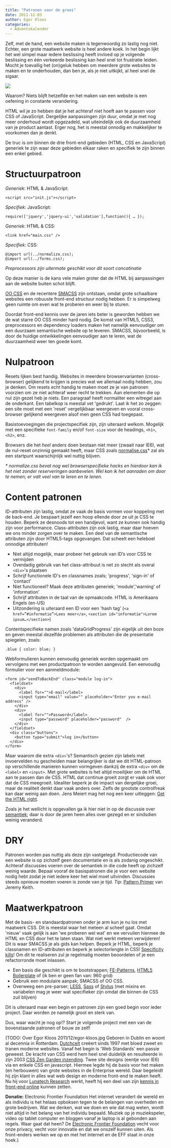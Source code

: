```yaml
---
title: "Patronen voor de groei"
date: 2011-12-03
author: Egor Kloos
categories: 
  - Adventskalender
---
```

Zelf, met de hand, een website maken is tegenwoordig zo lastig nog niet. Echter, een grote maatwerk website is heel andere koek. In het begin lijkt het wel simpel maar iedere beslissing heeft invloed op je volgende beslissing en één verkeerde beslissing kan heel snel tot frustratie leiden. Mocht je toevallig het (on)geluk hebben om meerdere grote websites te maken en te onderhouden, dan ben je, als je niet uitkijkt, al heel snel de sigaar.

![](https://fronteers.nl/_img/2011/12/patterns-box.png)

Waarom? Niets blijft hetzelfde en het maken van een website is een oefening in constante verandering.

HTML wil je zo hebben dat je het achteraf niet hoeft aan te passen voor CSS of JavaScript. Dergelijke aanpassingen zijn duur, omdat je met nog meer onderhoud wordt opgezadeld, wat uiteindelijk ook de duurzaamheid van je product aantast. Erger nog, het is meestal onnodig en makkelijker te voorkomen dan je denkt.

De truc is om binnen de drie front-end gebieden (HTML, CSS en JavaScript) generiek te zijn waar deze gebieden elkaar raken en specifiek te zijn binnen een enkel gebied.

# Structuurpatroon

*Generiek*: HTML & JavaScript:

```
<script src="init.js"></script>
```

*Specifiek*: JavaScript:

```
require(['jquery','jquery-ui','validation'],function(){ … });
```

*Generiek*: HTML & CSS:

```
<link href="main.css" />
```

*Specifiek*: CSS:

```
@import url(../normalize.css);
@import url(../forms.css);
```

_Preprocessors zijn uitermate geschikt voor dit soort concatinatie_

Op deze manier is de kans vele malen groter dat de HTML bij aanpassingen aan de website buiten schot blijft.

[OO CSS](http://oocss.org/ "Object Orientated CSS") en de recentere [SMACSS](http://smacss.com/book/ "Scalable and Modular Architecture for CSS") zijn ontstaan, omdat grote schaalbare websites een robuuste front-end structuur nodig hebben. Er is simpelweg geen ruimte om even wat te proberen en weer bij te sturen.

Doordat front-end kennis over de jaren iets beter is geworden hebben we de wat starre OO CSS minder hard nodig. De komst van HTML5, CSS3, preprocessors en dependency loaders maken het namelijk eenvoudiger om een duurzaam semantische website op te leveren. SMACSS, bijvoorbeeld, is door de huidige ontwikkelingen eenvoudiger aan te leren, wat de duurzaamheid weer ten goede komt.

# Nulpatroon

Resets lijken best handig. Websites in meerdere browservarianten (cross-browser) gelijkend te krijgen is precies wat we allemaal nodig hebben, zou je denken. Om resets echt handig te maken moet ze je van patronen voorzien om ze niet achteraf weer recht te trekken. Aan elementen die op nul zijn gezet heb je niets. Een paragraaf heeft normaliter een witregel aan de onderkant. Een tabelkop is meestal vet 'gedrukt'. Laat ik het zo zeggen: een site moet met een 'reset' vergelijkbaar weergeven en vooral cross-browser gelijkend weergeven alsof men geen CSS had toegepast.

Basistoevoegingen die projectspecifiek zijn, zijn uiteraard welkom. Mogelijk met een specifieke `font-family` en/of `font-size` voor de headings, `<h1>`, `<h2>`, enz.

Browsers die het _heel_ anders doen bestaan niet meer (zwaait naar IE6), wat de nul-reset onzinnig gemaakt heeft, maar CSS zoals [normalise.css](https://github.com/necolas/normalize.css/)* zal als een startpunt waarschijnlijk wel nuttig blijven.

_* normalize.css bevat nog wel browserspecifieke hacks en hierdoor kan ik het niet zonder reserveringen aanbevelen. Wel kan ik het aanraden om door te nemen; er valt veel van te leren en te lenen._

# Content patronen

ID-attributen zijn lastig, omdat ze vaak de basis vormen voor koppeling met de back-end. Je bespaart jezelf een hoop ellende door ze uit je CSS te houden. Beperk ze desnoods tot een handjevol, want ze kunnen ook handig zijn voor performance. Class-attributen zijn ook lastig, maar daar hoeven we ons minder zorgen over te maken. Een deel van de semantische attributen zijn door HTML5-tags opgevangen. Dat scheelt een heleboel onnodige attributen!

* Niet altijd mogelijk, maar probeer het gebruik van ID’s voor CSS te vermijden
* Overdadig gebruik van het class-attribuut is net zo slecht als overal `<div>`'s plaatsen
* Schrijf functionele ID's en classnames zoals; 'progress', 'sign-in' of 'contact'
* Niet functioneel? Maak deze attributen generiek; 'module','warning' of 'information' 
* Schrijf attributen in de taal van de opmaakcode. HTML is Amerikaans Engels (en-US)
* Uitzondering is uiteraard een ID voor een 'hash tag' (`<a href=”#informatie”>Lees meer</a>`, `<section id="informatie">Lorem ipsum…</section>`)

Contentspecifieke namen zoals 'dataGridProgress' zijn eigelijk uit den boze en geven meestal dezelfde problemen als attributen die de presentatie spiegelen, zoals:

```
.blue { color: blue; }
```

Webformulieren kunnen eenvoudig generiek worden opgemaakt om vervolgens met een productpatroon te worden aangevuld. Een eenvoudig formulier voor een aanmeldmodule:

```
<form id="sendToBackEnd" class="module log-in">
  <fieldset>
    <div>
      <label for="">E-mail</label>
      <input type="email" value="" placeholder="Enter you e-mail address" />
    </div>
    <div>
      <label for="">Password</label>
      <input type="password" placeholder="password"  />
    </div>
  </fieldset>
  <div class="buttons">
    <button type="submit">log in</button>
  </div>
</form>
```

Maar waarom die extra `<div>`'s? Semantisch gezien zijn labels met invoervelden nu gescheiden maar belangrijker is dat we dit HTML-patroon op verschillende manieren kunnen vormgeven dankzij de extra `<div>` om de `<label>` en `<input>`. Met grote websites is het altijd moeilijker om de HTML aan te passen dan de CSS. HTML dat continue groeit zorgt er vaak ook voor dat de CSS meegroeit. Idealiter beperk je de impact van dergelijke groei, maar de realiteit denkt daar vaak anders over. Zelfs de grootste controlfreak kan daar weinig aan doen. Jens Meiert mag het nog een keer uitleggen: [Get the HTML right](http://meiert.com/en/blog/20080926/get-the-html-right/).

Zoals je het wellicht is opgevallen ga ik hier niet in op de discussie over [semantiek](http://www.w3.org/2001/sw/); daar is door de jaren heen alles over gezegd en er sindsdien weinig veranderd.

# DRY

Patronen worden pas nuttig als deze zijn vastgelegd. Productiecode van een website is op zichzelf geen documentatie en is als zodanig ongeschikt. Achteraf discussies voeren over de semantiek in die code heeft op zichzelf weinig waarde. Bepaal vooraf de basispatronen die je voor een website nodig hebt zodat je niet iedere keer het wiel moet uitvinden. Discussies steeds opnieuw moeten voeren is zonde van je tijd. *Tip*: [Pattern Primer](https://github.com/adactio/Pattern-Primer) van Jeremy Keith.

# Maatwerkpatroon

Met de basis- en standaardpatronen onder je arm kun je nu los met maatwerk CSS. Dit is meestal waar het meteen al scheef gaat. Omdat 'nieuw' vaak gelijk is aan 'we proberen wel wat' en we vervuilen hiermee de HTML en CSS door het te laten staan. Wat niet werkt meteen verwijderen! Dit is waar SMACSS je als gids kan helpen. Beperk je HTML, beperk je classnamen en ID-attributen en beperk je selectorlengte in CSS! [Specificity kills](http://www.stuffandnonsense.co.uk/archives/css_specificity_wars.html)! Om dit te realiseren zul je regelmatig moeten beoordelen of je een refactorronde moet inlassen.

* Een basis die geschikt is om te bootstrappen; [FE-Patterns](https://github.com/dutchcelt/FE-Patterns), [HTML5 Boilerplate](http://html5boilerplate.com/) of (ik ben er geen fan van: 960 grid)
* Gebruik een modulaire aanpak; SMACSS of OO CSS.
* Overweeg een pre-parser; [LESS](http://lesscss.org/), [Sass](http://sass-lang.com/) of [Stylus](http://learnboost.github.com/stylus/try.html) (met mixins en variabelen mag je weer wat specifieker zijn omdat die binnen de CSS zuil blijven)

Dit is uiteraard maar een begin en patronen zijn een goed begin voor ieder project. Daar worden ze namelijk groot en sterk van.

Dus, waar wacht je nog op!? Start je volgende project met een van de bovenstaande patronen of bouw ze zelf!

(TODO: Over Egor Kloos
2011/12/egor-kloos.jpg
Geboren in Dublin en woont al decennia in Rotterdam. [Dutchcelt](http://dutchcelt.nl/ "Weblog van Egor Kloos") creëert sinds 1997 met bloed zweet en tranen moderne websites. Vanaf het begin is 'Web Standards' een passie geweest. De kracht van CSS werd hem heel snel duidelijk en resulteerde in zijn 2003 [CSS Zen Garden inzending](http://www.csszengarden.com/062 "Egor's dubbelzinnige 'gemination'"). Twee site designs (eentje voor IE6) via en enkele CSS en javascript.
Hiermee legde hij de basis voor het maken (en herbouwen) van grote websites in de Enterprise wereld. Daar begeleidt hij zijn klant in alles wat web design en moderne front-end te maken heeft. Nu hij voor [Lunatech Research](http://www.lunatech-research.com/) werkt, heeft hij een deel van zijn [kennis in front-end online](http://www1.lunatech.com/~egor/fep/) kunnen zetten.

**Donatie:** Electronic Frontier Foundation
Het internet verandert de wereld en als individu is het helaas opboksen tegen te de belangen van overheden en grote bedrijven. Wat we denken, wat we doen en wie dat mag weten, wordt niet altijd in het belang van het individu bepaald. Muziek op je muziekspeler, video op tablet computer en bloggen vanaf je laptop is al gebonden aan regels. Waar gaat dat heen?
De [Electronic Frontier Foundation](https://www.eff.org/) vecht voor onze privacy, vecht voor innovatie en dat we onszelf kunnen uiten. Als front-enders werken we op en met het internet en de EFF staat in onze hoek.)
